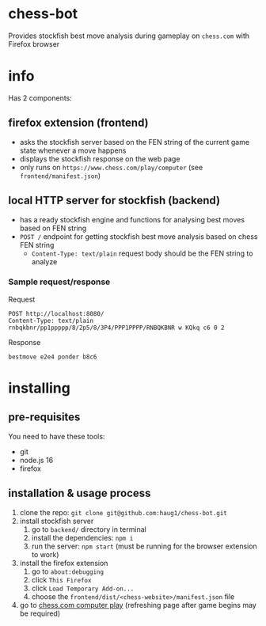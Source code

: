 # chess-bot

Provides stockfish best move analysis during gameplay on `chess.com` with Firefox browser

# info

Has 2 components:

## firefox extension (frontend)

- asks the stockfish server based on the FEN string of the current game state whenever a move happens
- displays the stockfish response on the web page
- only runs on `https://www.chess.com/play/computer` (see `frontend/manifest.json`)

## local HTTP server for stockfish (backend)

- has a ready stockfish engine and functions for analysing best moves based on FEN string
- `POST /` endpoint for getting stockfish best move analysis based on chess FEN string
  - `Content-Type: text/plain` request body should be the FEN string to analyze

### Sample request/response

Request

```
POST http://localhost:8080/
Content-Type: text/plain
rnbqkbnr/pp1ppppp/8/2p5/8/3P4/PPP1PPPP/RNBQKBNR w KQkq c6 0 2
```

Response

```
bestmove e2e4 ponder b8c6
```

# installing

## pre-requisites

You need to have these tools:

- git
- node.js 16
- firefox

## installation & usage process

1. clone the repo: `git clone git@github.com:haug1/chess-bot.git`
2. install stockfish server
   1. go to `backend/` directory in terminal
   2. install the dependencies: `npm i`
   3. run the server: `npm start` (must be running for the browser extension to work)
3. install the firefox extension
   1. go to `about:debugging`
   2. click `This Firefox`
   3. click `Load Temporary Add-on...`
   4. choose the `frontend/dist/<chess-website>/manifest.json` file
4. go to [chess.com computer play](https://www.chess.com/play/computer) (refreshing page after game begins may be required)
